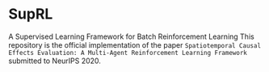 # SupRL
A Supervised Learning Framework for Batch Reinforcement Learning
This repository is the official implementation of the paper `Spatiotemporal Causal Effects Evaluation: A Multi-Agent Reinforcement Learning Framework` submitted to NeurIPS 2020.
